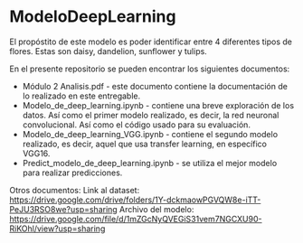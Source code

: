 # ModeloDeepLearning
El propóstito de este modelo es poder identificar entre 4 diferentes tipos de flores. Estas son daisy, dandelion, sunflower y tulips.

En el presente repositorio se pueden encontrar los siguientes documentos:
* Módulo 2 Analisis.pdf -  este documento contiene la documentación de lo realizado en este entregable.
* Modelo_de_deep_learning.ipynb - contiene una breve exploración de los datos. Así como el primer modelo realizado, es decir, la red neuronal convolucional. Así como el código usado para su evaluación.
* Modelo_de_deep_learning_VGG.ipynb - contiene el segundo modelo realizado, es decir, aquel que usa transfer learning, en específico VGG16.
* Predict_modelo_de_deep_learning.ipynb - se utiliza el mejor modelo para realizar predicciones.

Otros documentos:
Link al dataset: https://drive.google.com/drive/folders/1Y-dckmaowPGVQW8e-iTT-PeJU3RSO8we?usp=sharing
Archivo del modelo: https://drive.google.com/file/d/1mZGcNyQVEGiS31vem7NGCXU90-RiKOhl/view?usp=sharing
